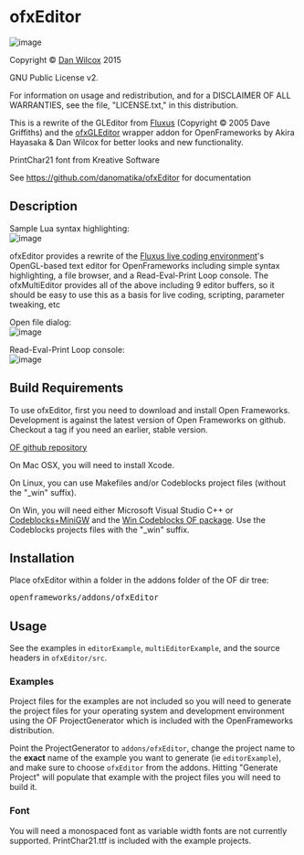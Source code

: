 ofxEditor
===================================

![image](https://github.com/danomatika/ofxEditor/raw/master/doc/editor.png)

Copyright © [Dan Wilcox](http://danomatika.com) 2015

GNU Public License v2.

For information on usage and redistribution, and for a DISCLAIMER OF ALL
WARRANTIES, see the file, "LICENSE.txt," in this distribution.

This is a rewrite of the GLEditor from [Fluxus](http://www.pawfal.org/fluxus) (Copyright © 2005 Dave Griffiths) and the [ofxGLEditor](https://github.com/Akira-Hayasaka/ofxGLEditor) wrapper addon for OpenFrameworks by Akira Hayasaka & Dan Wilcox for better looks and new functionality.

PrintChar21 font from Kreative Software

See https://github.com/danomatika/ofxEditor for documentation

Description
-----------

Sample Lua syntax highlighting:  
![image](https://github.com/danomatika/ofxEditor/raw/master/doc/syntax_highlighting.png)

ofxEditor provides a rewrite of the [Fluxus live coding environment](http://www.pawfal.org/fluxus)'s OpenGL-based text editor for OpenFrameworks including simple syntax highlighting, a file browser, and a Read-Eval-Print Loop console. The ofxMultiEditor provides all of the above including 9 editor buffers, so it should be easy to use this as a basis for live coding, scripting, parameter tweaking, etc

Open file dialog:  
![image](https://github.com/danomatika/ofxEditor/raw/master/doc/file_dialog.png)

Read-Eval-Print Loop console:  
![image](https://github.com/danomatika/ofxEditor/raw/master/doc/repl_console.png)

Build Requirements
------------------

To use ofxEditor, first you need to download and install Open Frameworks. Development is against the latest version of Open Frameworks on github. Checkout a tag if you need an earlier, stable version.

[OF github repository](https://github.com/openframeworks/openFrameworks)

On Mac OSX, you will need to install Xcode.

On Linux, you can use Makefiles and/or Codeblocks project files (without the "_win" suffix).

On Win, you will need either Microsoft Visual Studio C++ or [Codeblocks+MiniGW](http://www.codeblocks.org/downloads/26) and the [Win Codeblocks OF package](http://www.openframeworks.cc/download). Use the Codeblocks projects files with the "_win" suffix.

Installation
------------

Place ofxEditor within a folder in the addons folder of the OF dir tree:
<pre>
openframeworks/addons/ofxEditor
</pre>

Usage
-----

See the examples in `editorExample`, `multiEditorExample`, and the source headers in `ofxEditor/src`.

### Examples

Project files for the examples are not included so you will need to generate the project files for your operating system and development environment using the OF ProjectGenerator which is included with the OpenFrameworks distribution.

Point the ProjectGenerator to `addons/ofxEditor`, change the project name to the **exact** name of the example you want to generate (ie `editorExample`), and make sure to choose `ofxEditor` from the addons. Hitting "Generate Project" will populate that example with the project files you will need to build it.

### Font

You will need a monospaced font as variable width fonts are not currently supported. PrintChar21.ttf is included with the example projects.
